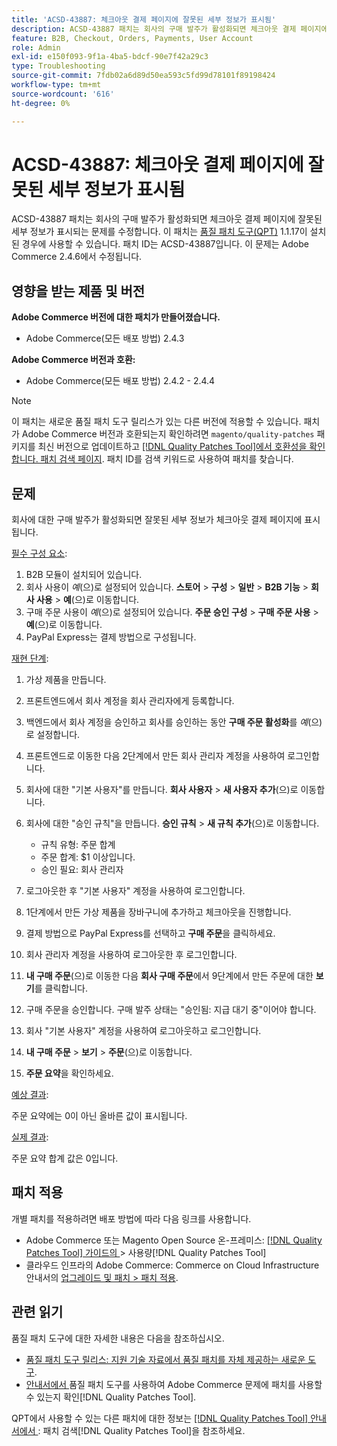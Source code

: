 ```yaml
---
title: 'ACSD-43887: 체크아웃 결제 페이지에 잘못된 세부 정보가 표시됨'
description: ACSD-43887 패치는 회사의 구매 발주가 활성화되면 체크아웃 결제 페이지에 잘못된 세부 정보가 표시되는 문제를 수정합니다. 이 패치는 [Quality Patches Tool (QPT)](https://experienceleague.adobe.com/ko/docs/commerce-operations/tools/quality-patches-tool/quality-patches-tool-to-self-serve-quality-patches) 1.1.17이 설치된 경우 사용할 수 있습니다. 패치 ID는 ACSD-43887입니다. 이 문제는 Adobe Commerce 2.4.6에서 수정됩니다.
feature: B2B, Checkout, Orders, Payments, User Account
role: Admin
exl-id: e150f093-9f1a-4ba5-bdcf-90e7f42a29c3
type: Troubleshooting
source-git-commit: 7fdb02a6d89d50ea593c5fd99d78101f89198424
workflow-type: tm+mt
source-wordcount: '616'
ht-degree: 0%

---
```


# ACSD-43887: 체크아웃 결제 페이지에 잘못된 세부 정보가 표시됨

ACSD-43887 패치는 회사의 구매 발주가 활성화되면 체크아웃 결제 페이지에 잘못된 세부 정보가 표시되는 문제를 수정합니다. 이 패치는 [품질 패치 도구(QPT)](https://experienceleague.adobe.com/ko/docs/commerce-operations/tools/quality-patches-tool/quality-patches-tool-to-self-serve-quality-patches) 1.1.17이 설치된 경우에 사용할 수 있습니다. 패치 ID는 ACSD-43887입니다. 이 문제는 Adobe Commerce 2.4.6에서 수정됩니다.

## 영향을 받는 제품 및 버전

**Adobe Commerce 버전에 대한 패치가 만들어졌습니다.**

* Adobe Commerce(모든 배포 방법) 2.4.3

**Adobe Commerce 버전과 호환:**

* Adobe Commerce(모든 배포 방법) 2.4.2 - 2.4.4

>[!NOTE]
>
>이 패치는 새로운 품질 패치 도구 릴리스가 있는 다른 버전에 적용할 수 있습니다. 패치가 Adobe Commerce 버전과 호환되는지 확인하려면 `magento/quality-patches` 패키지를 최신 버전으로 업데이트하고 [[!DNL Quality Patches Tool]에서 호환성을 확인합니다. 패치 검색 페이지](https://experienceleague.adobe.com/ko/docs/commerce-operations/tools/quality-patches-tool/quality-patches-tool-to-self-serve-quality-patches). 패치 ID를 검색 키워드로 사용하여 패치를 찾습니다.

## 문제

회사에 대한 구매 발주가 활성화되면 잘못된 세부 정보가 체크아웃 결제 페이지에 표시됩니다.

<u>필수 구성 요소</u>:

1. B2B 모듈이 설치되어 있습니다.
1. 회사 사용이 _예_(으)로 설정되어 있습니다. **스토어** > **구성** > **일반** > **B2B 기능** > **회사 사용** > **예**(으)로 이동합니다.
1. 구매 주문 사용이 _예_(으)로 설정되어 있습니다. **주문 승인 구성** > **구매 주문 사용** > **예**(으)로 이동합니다.
1. PayPal Express는 결제 방법으로 구성됩니다.

<u>재현 단계</u>:

1. 가상 제품을 만듭니다.
1. 프론트엔드에서 회사 계정을 회사 관리자에게 등록합니다.
1. 백엔드에서 회사 계정을 승인하고 회사를 승인하는 동안 **구매 주문 활성화**&#x200B;를 _예_(으)로 설정합니다.
1. 프론트엔드로 이동한 다음 2단계에서 만든 회사 관리자 계정을 사용하여 로그인합니다.
1. 회사에 대한 &quot;기본 사용자&quot;를 만듭니다. **회사 사용자** > **새 사용자 추가**(으)로 이동합니다.
1. 회사에 대한 &quot;승인 규칙&quot;을 만듭니다. **승인 규칙** > **새 규칙 추가**(으)로 이동합니다.

   * 규칙 유형: 주문 합계
   * 주문 합계: $1 이상입니다.
   * 승인 필요: 회사 관리자

1. 로그아웃한 후 &quot;기본 사용자&quot; 계정을 사용하여 로그인합니다.
1. 1단계에서 만든 가상 제품을 장바구니에 추가하고 체크아웃을 진행합니다.
1. 결제 방법으로 PayPal Express를 선택하고 **구매 주문**&#x200B;을 클릭하세요.
1. 회사 관리자 계정을 사용하여 로그아웃한 후 로그인합니다.
1. **내 구매 주문**(으)로 이동한 다음 **회사 구매 주문**&#x200B;에서 9단계에서 만든 주문에 대한 **보기**&#x200B;를 클릭합니다.
1. 구매 주문을 승인합니다. 구매 발주 상태는 &quot;승인됨: 지급 대기 중&quot;이어야 합니다.
1. 회사 &quot;기본 사용자&quot; 계정을 사용하여 로그아웃하고 로그인합니다.
1. **내 구매 주문** > **보기** > **주문**(으)로 이동합니다.
1. **주문 요약**&#x200B;을 확인하세요.

<u>예상 결과</u>:

주문 요약에는 0이 아닌 올바른 값이 표시됩니다.

<u>실제 결과</u>:

주문 요약 합계 값은 0입니다.

## 패치 적용

개별 패치를 적용하려면 배포 방법에 따라 다음 링크를 사용합니다.

* Adobe Commerce 또는 Magento Open Source 온-프레미스: [[!DNL Quality Patches Tool]  가이드의 ](/help/tools/quality-patches-tool/usage.md)> 사용량[!DNL Quality Patches Tool]
* 클라우드 인프라의 Adobe Commerce: Commerce on Cloud Infrastructure 안내서의 [업그레이드 및 패치 > 패치 적용](https://experienceleague.adobe.com/docs/commerce-cloud-service/user-guide/develop/upgrade/apply-patches.html?lang=ko).

## 관련 읽기

품질 패치 도구에 대한 자세한 내용은 다음을 참조하십시오.

* [품질 패치 도구 릴리스: 지원 기술 자료에서 품질 패치를 자체 제공하는 새로운 도구](https://experienceleague.adobe.com/ko/docs/commerce-operations/tools/quality-patches-tool/quality-patches-tool-to-self-serve-quality-patches).
* [ 안내서에서 ](/help/tools/quality-patches-tool/patches-available-in-qpt/check-patch-for-magento-issue-with-magento-quality-patches.md)품질 패치 도구를 사용하여 Adobe Commerce 문제에 패치를 사용할 수 있는지 확인[!DNL Quality Patches Tool].

QPT에서 사용할 수 있는 다른 패치에 대한 정보는 [[!DNL Quality Patches Tool] 안내서에서 ](https://experienceleague.adobe.com/tools/commerce-quality-patches/index.html?lang=ko): 패치 검색[!DNL Quality Patches Tool]을 참조하세요.
